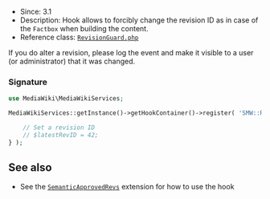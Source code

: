* Since: 3.1
* Description: Hook allows to forcibly change the revision ID as in case of the `Factbox` when building the content.
* Reference class: [`RevisionGuard.php`][RevisionGuard.php]

If you do alter a revision, please log the event and make it visible to a user (or administrator) that it was changed.

### Signature

```php
use MediaWiki\MediaWikiServices;

MediaWikiServices::getInstance()->getHookContainer()->register( 'SMW::RevisionGuard::ChangeRevisionID', function( $title, &$latestRevID ) {

	// Set a revision ID
	// $latestRevID = 42;
} );
```

## See also

- See the [`SemanticApprovedRevs`](https://github.com/SemanticMediaWiki/SemanticApprovedRevs) extension for how to use the hook

[RevisionGuard.php]:https://github.com/SemanticMediaWiki/SemanticMediaWiki/blob/master/src/MediaWiki/RevisionGuard.php